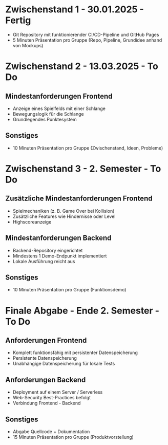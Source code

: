 # Zwischenstand 1 - 30.01.2025 - Fertig
- Git Repository mit funktionierender CI/CD-Pipeline und GitHub Pages
- 5 Minuten Präsentation pro Gruppe (Repo, Pipeline, Grundidee anhand von Mockups)

# Zwischenstand 2 - 13.03.2025 - To Do
## Mindestanforderungen Frontend
- Anzeige eines Spielfelds mit einer Schlange
- Bewegungslogik für die Schlange
- Grundlegendes Punktesystem
## Sonstiges
- 10 Minuten Präsentation pro Gruppe (Zwischenstand, Ideen, Probleme)

# Zwischenstand 3 - 2. Semester - To Do
## Zusätzliche Mindestanforderungen Frontend
- Spielmechaniken (z. B. Game Over bei Kollision)
- Zusätzliche Features wie Hindernisse oder Level
- Highscoreanzeige
## Mindestanforderungen Backend
- Backend-Repository eingerichtet
- Mindestens 1 Demo-Endpunkt implementiert
- Lokale Ausführung reicht aus
## Sonstiges
- 10 Minuten Präsentation pro Gruppe (Funktionsdemo)

# Finale Abgabe - Ende 2. Semester - To Do
## Anforderungen Frontend
- Komplett funktionsfähig mit persistenter Datenspeicherung
- Persistente Datenspeicherung
- Unabhängige Datenspeicherung für lokale Tests
## Anforderungen Backend
- Deployment auf einem Server / Serverless
- Web-Security Best-Practices befolgt
- Verbindung Frontend - Backend
## Sonstiges
- Abgabe Quellcode + Dokumentation
- 15 Minuten Präsentation pro Gruppe (Produktvorstellung)
